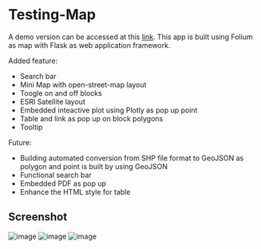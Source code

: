 # Testing-Map

A demo version can be accessed at this [link](https://web-production-5557.up.railway.app). This app is built using Folium as map with Flask as web application framework.

Added feature:
- Search bar
- Mini Map with open-street-map layout
- Toogle on and off blocks
- ESRI Satellite layout
- Embedded inteactive plot using Plotly as pop up point
- Table and link as pop up on block polygons
- Tooltip

Future:
- Building automated conversion from SHP file format to GeoJSON as polygon and point is built by using GeoJSON
- Functional search bar
- Embedded PDF as pop up
- Enhance the HTML style for table

## Screenshot

![image](https://user-images.githubusercontent.com/64336363/214818061-d458324e-3d14-4ce9-a944-df555d33a22a.png)
![image](https://user-images.githubusercontent.com/64336363/214818299-659b8b41-b334-433f-86ea-e9e6b6308584.png)
![image](https://user-images.githubusercontent.com/64336363/214818618-a712de6a-0cc0-4355-bdbc-132f6341bba3.png)

